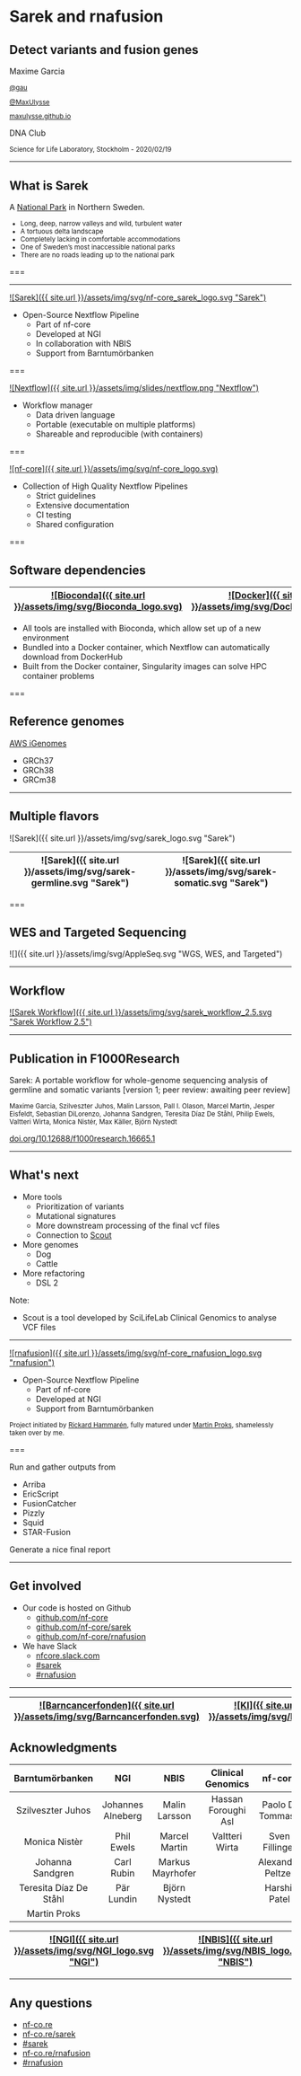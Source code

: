 <!-- .slide: data-background="{{ site.url }}/assets/img/background/Sarek-Park-01.jpg" data-state="dim-background" -->

# Sarek and rnafusion

## Detect variants and fusion genes

Maxime Garcia

<small>

[<i class="fab fa-twitter" aria-hidden="true"></i> @gau](https://twitter.com/gau)

[<i class="fab fa-github" aria-hidden="true"></i> @MaxUlysse](https://github.com/MaxUlysse)

[<i class="fa fa-globe-europe" aria-hidden="true"></i> maxulysse.github.io](https://maxulysse.github.io/)

</small>

DNA Club

<small>
Science for Life Laboratory, Stockholm - 2020/02/19
</small>

---

## What is Sarek

<div class="fragment fade-in" data-fragment-index="2">

<!-- .slide: data-background="{{ site.url }}/assets/img/background/Sarek-beer.jpg" data-state="dim-background" -->

A [National Park](https://www.sverigesnationalparker.se/en/choose-park---list/sarek-national-park/) in Northern Sweden.

<small>

* Long, deep, narrow valleys and wild, turbulent water
* A tortuous delta landscape
* Completely lacking in comfortable accommodations
* One of Sweden’s most inaccessible national parks
* There are no roads leading up to the national park

</small>

</div>

===

<!-- .slide: data-background="{{ site.url }}/assets/img/background/Sarek-Park-02.jpg" -->

---

[![Sarek]({{ site.url }}/assets/img/svg/nf-core_sarek_logo.svg "Sarek")](https://nf-co.re/sarek) <!-- .element class="image-H10" -->

<div class="fragment fade-in" data-fragment-index="2">

* Open-Source Nextflow Pipeline
  * Part of nf-core
  * Developed at NGI
  * In collaboration with NBIS
  * Support from Barntumörbanken

</div>

===

[![Nextflow]({{ site.url }}/assets/img/slides/nextflow.png "Nextflow")](https://nextflow.io/) <!-- .element class="image-W50" -->

<div class="fragment fade-in" data-fragment-index="2">

* Workflow manager
  * Data driven language
  * Portable (executable on multiple platforms)
  * Shareable and reproducible (with containers)

</div>

===

[![nf-core]({{ site.url }}/assets/img/svg/nf-core_logo.svg)](https://nf-co.re/) <!-- .element class="image-W50" -->

<div class="fragment fade-in" data-fragment-index="2">

* Collection of High Quality Nextflow Pipelines
  * Strict guidelines
  * Extensive documentation
  * CI testing
  * Shared configuration

</div>

===

## Software dependencies

[![Bioconda]({{ site.url }}/assets/img/svg/Bioconda_logo.svg)](https://bioconda.github.io/) <!-- .element class="image-H50" --> | [![Docker]({{ site.url }}/assets/img/svg/Docker_logo.svg)](https://www.docker.com/) <!-- .element class="image-H50" --> | [![Singularity]({{ site.url }}/assets/img/svg/Singularity_logo.svg)](https://sylabs.io/singularity/) <!-- .element class="image-H50" -->
:-:|:-:|:-:

<div class="fragment fade-in" data-fragment-index="2">

* All tools are installed with Bioconda, which allow set up of a new environment
* Bundled into a Docker container, which Nextflow can automatically download from DockerHub
* Built from the Docker container, Singularity images can solve HPC container problems

</div>

===

## Reference genomes

[AWS iGenomes](https://registry.opendata.aws/aws-igenomes/)

* GRCh37
* GRCh38
* GRCm38

---

## Multiple flavors

![Sarek]({{ site.url }}/assets/img/svg/sarek_logo.svg "Sarek") <!-- .element class="image-H10" -->

<div class="fragment fade-in" data-fragment-index="2">

![Sarek]({{ site.url }}/assets/img/svg/sarek-germline.svg "Sarek") <!-- .element class="image-H10" --> | ![Sarek]({{ site.url }}/assets/img/svg/sarek-somatic.svg "Sarek") <!-- .element class="image-H10" -->
:-:|:-:

</div>

===

## WES and Targeted Sequencing

![]({{ site.url }}/assets/img/svg/AppleSeq.svg "WGS, WES, and Targeted") <!-- .element class="image-W25" -->

---

## Workflow

[![Sarek Workflow]({{ site.url }}/assets/img/svg/sarek_workflow_2.5.svg "Sarek Workflow 2.5")](https://github.com/nf-core/sarek/releases/tag/2.5) <!-- .element class="image-W25" -->

---

## Publication in F1000Research

Sarek: A portable workflow for whole-genome sequencing analysis of germline and somatic variants
[version 1; peer review: awaiting peer review]

<small>

Maxime Garcia, Szilveszter Juhos, Malin Larsson, Pall I. Olason, Marcel Martin,
Jesper Eisfeldt, Sebastian DiLorenzo, Johanna Sandgren, Teresita Díaz De Ståhl,
Philip Ewels, Valtteri Wirta, Monica Nistér, Max Käller, Björn Nystedt

</small>

[<i class="ai ai-doi" aria-hidden="true"></i> doi.org/10.12688/f1000research.16665.1](https://doi.org/10.12688/f1000research.16665.1)

---

## What's next

* More tools
  * Prioritization of variants
  * Mutational signatures
  * More downstream processing of the final vcf files
  * Connection to [Scout](https://www.clinicalgenomics.se/scout/)
* More genomes
  * Dog
  * Cattle
* More refactoring
  * DSL 2

Note:

* Scout is a tool developed by SciLifeLab Clinical Genomics to analyse VCF files

---

[![rnafusion]({{ site.url }}/assets/img/svg/nf-core_rnafusion_logo.svg "rnafusion")](https://nf-co.re/rnafusion) <!-- .element class="image-H10" -->

<div class="fragment fade-in" data-fragment-index="2">

* Open-Source Nextflow Pipeline
  * Part of nf-core
  * Developed at NGI
  * Support from Barntumörbanken

</div>

<div class="fragment fade-in" data-fragment-index="3">

<small>

Project initiated by [Rickard Hammarén](https://github.com/Hammarn),
fully matured under [Martin Proks](https://github.com/matq007),
shamelessly taken over by me.

</small>

</div>

===

Run and gather outputs from

* Arriba
* EricScript
* FusionCatcher
* Pizzly
* Squid
* STAR-Fusion

<div class="fragment fade-in" data-fragment-index="2">

Generate a nice final report

</div>

---

## Get involved

* Our code is hosted on Github
  * [<i class="fab fa-github" aria-hidden="true"></i> github.com/nf-core](https://github.com/nf-core)
  * [<i class="fab fa-github" aria-hidden="true"></i> github.com/nf-core/sarek](https://github.com/nf-core/sarek)
  * [<i class="fab fa-github" aria-hidden="true"></i> github.com/nf-core/rnafusion](https://github.com/nf-core/rnafusion)
* We have Slack
  * [<i class="fab fa-slack" aria-hidden="true"></i> nfcore.slack.com](https://nfcore.slack.com/)
  * [<i class="fab fa-slack" aria-hidden="true"></i> #sarek](https://nfcore.slack.com/channels/sarek)
  * [<i class="fab fa-slack" aria-hidden="true"></i> #rnafusion](https://nfcore.slack.com/channels/rnafusion)

---

[![Barncancerfonden]({{ site.url }}/assets/img/svg/Barncancerfonden.svg)](https://www.barncancerfonden.se/en/) <!-- .element class="image-H50" --> | [![KI]({{ site.url }}/assets/img/svg/KI.svg)](https://www.ki.se/) <!-- .element class="image-H50" --> | [![Barntumörbanken]({{ site.url }}/assets/img/svg/BTB_logo.svg)](https://ki.se/forskning/barntumorbanken) <!-- .element class="image-H50" --> | [![SciLifeLab]({{ site.url }}/assets/img/svg/SciLifeLab_logo.svg)](https://scilifelab.se/) <!-- .element class="image-H50" --> | [![UPPMAX]({{ site.url }}/assets/img/slides/uppmax.png)](https://uppmax.uu.se/) <!-- .element class="image-H25" -->
:-:|:-:|:-:|:-:|:-:

## Acknowledgments

<small>

Barntumörbanken        | NGI               | NBIS             | Clinical Genomics   | nf-core
:---------------------:|:-----------------:|:----------------:|:-------------------:|:-:
Szilveszter Juhos      | Johannes Alneberg | Malin Larsson    | Hassan Foroughi Asl | Paolo Di Tommaso
Monica Nistèr          | Phil Ewels        | Marcel Martin    | Valtteri Wirta      | Sven Fillinger
Johanna Sandgren       | Carl Rubin        | Markus Mayrhofer |                     | Alexander Peltzer
Teresita Díaz De Ståhl | Pär Lundin        | Björn Nystedt    |                     | Harshil Patel
Martin Proks           |                   |                  |                     |

</small>

[![NGI]({{ site.url }}/assets/img/svg/NGI_logo.svg "NGI")](https://ngisweden.scilifelab.se/) <!-- .element class="image-H50" --> | [![NBIS]({{ site.url }}/assets/img/svg/NBIS_logo.svg "NBIS")](https://www.nbis.se/) <!-- .element class="image-H50" --> | [![nf-core]({{ site.url }}/assets/img/svg/nf-core_logo.svg)](https://nf-co.re/) <!-- .element class="image-H25" --> | [![Nextflow]({{ site.url }}/assets/img/slides/nextflow.png "Nextflow")](https://nextflow.io/) <!-- .element class="image-H10" -->
:-:|:-:|:-:|:-:

---

<!-- .slide: data-background="{{ site.url }}/assets/img/background/Stockholm-by-night.jpg" data-state="dim-background" -->

## Any questions

* [<i class="fa fa-globe-europe" aria-hidden="true"></i> nf-co.re](https://nf-co.re/)
* [<i class="fab fa-github" aria-hidden="true"></i> nf-co.re/sarek](https://nf-co.re/sarek)
* [<i class="fab fa-slack" aria-hidden="true"></i> #sarek](https://nfcore.slack.com/channels/sarek)
* [<i class="fab fa-github" aria-hidden="true"></i> nf-co.re/rnafusion](https://nf-co.re/rnafusion)
* [<i class="fab fa-slack" aria-hidden="true"></i> #rnafusion](https://nfcore.slack.com/channels/rnafusion)
